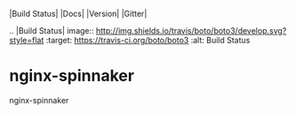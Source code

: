 |Build Status| |Docs| |Version| |Gitter|

.. |Build Status| image:: http://img.shields.io/travis/boto/boto3/develop.svg?style=flat
    :target: https://travis-ci.org/boto/boto3
    :alt: Build Status
    
# nginx-spinnaker
nginx-spinnaker
